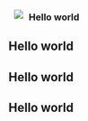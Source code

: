 <a href="https://literasee.github.io"><img src="http://literasee.github.io/public/Literasee_symbol_left.svg" align="left" hspace="10" vspace="6"></a>

### Hello world



## Hello world


## Hello world

## Hello world
